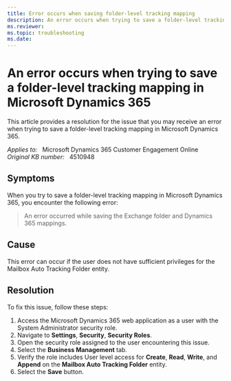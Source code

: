 ```yaml
---
title: Error occurs when saving folder-level tracking mapping
description: An error occurs when trying to save a folder-level tracking mapping in Microsoft Dynamics 365.
ms.reviewer: 
ms.topic: troubleshooting
ms.date: 
---
```

# An error occurs when trying to save a folder-level tracking mapping in Microsoft Dynamics 365

This article provides a resolution for the issue that you may receive an error when trying to save a folder-level tracking mapping in Microsoft Dynamics 365.

_Applies to:_ &nbsp; Microsoft Dynamics 365 Customer Engagement Online  
_Original KB number:_ &nbsp; 4510948

## Symptoms

When you try to save a folder-level tracking mapping in Microsoft Dynamics 365, you encounter the following error:

> An error occurred while saving the Exchange folder and Dynamics 365 mappings.

## Cause

This error can occur if the user does not have sufficient privileges for the Mailbox Auto Tracking Folder entity.

## Resolution

To fix this issue, follow these steps:

1. Access the Microsoft Dynamics 365 web application as a user with the System Administrator security role.
2. Navigate to **Settings**, **Security**, **Security Roles**.
3. Open the security role assigned to the user encountering this issue.
4. Select the **Business Management** tab.
5. Verify the role includes User level access for **Create**, **Read**, **Write**, and **Append** on the **Mailbox Auto Tracking Folder** entity.
6. Select the **Save** button.
